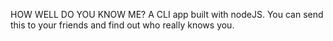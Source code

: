 HOW WELL DO YOU KNOW ME?
A CLI app built with nodeJS. You can send this to your friends and find out who really knows you.
